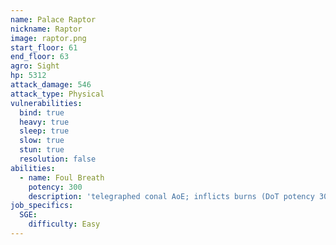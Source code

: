 ```yaml
---
name: Palace Raptor
nickname: Raptor
image: raptor.png
start_floor: 61
end_floor: 63
agro: Sight
hp: 5312
attack_damage: 546
attack_type: Physical
vulnerabilities:
  bind: true
  heavy: true
  sleep: true
  slow: true
  stun: true
  resolution: false
abilities:
  - name: Foul Breath
    potency: 300
    description: 'telegraphed conal AoE; inflicts burns (DoT potency 30, 12s)'
job_specifics:
  SGE:
    difficulty: Easy
---
```

